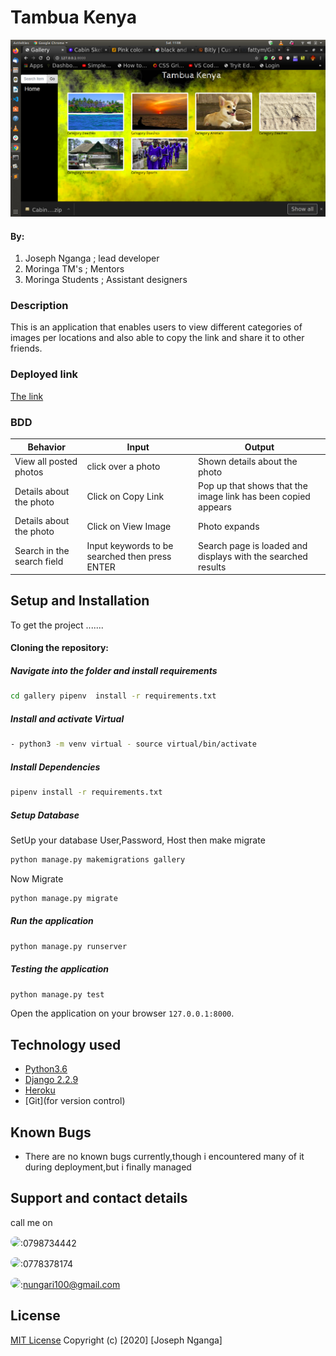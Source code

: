 # Tambua Kenya
 <img src="./p.png">


#### By:
1. Joseph Nganga ; lead developer
1. Moringa TM's ; Mentors
1. Moringa Students ; Assistant designers

### Description  
This is an application that enables users to view different categories of images per locations and also able to copy the link and share it to other friends.

### Deployed link
<a href="https://django-data.herokuapp.com/"> The link</a>


### BDD
| Behavior | Input | Output | 
| -------- | ----- | ------ |
| View all posted photos | click over a photo | Shown details about the photo 
| Details about the photo | Click on Copy Link | Pop up that shows that the image link has been copied appears | 
| Details about the photo | Click on View Image | Photo expands | 
| Search in the search field | Input keywords to be searched then press ENTER | Search page is loaded and displays with the searched results | 

## Setup and Installation  
To get the project .......  
#### Cloning the repository:  

##### Navigate into the folder and install requirements  
 ```bash 
cd gallery pipenv  install -r requirements.txt 
```
##### Install and activate Virtual  
 ```bash 
- python3 -m venv virtual - source virtual/bin/activate  
```  
##### Install Dependencies  
 ```bash 
 pipenv install -r requirements.txt 
```  
 ##### Setup Database  
  SetUp your database User,Password, Host then make migrate  
 ```bash 
python manage.py makemigrations gallery
 ``` 
 Now Migrate  
 ```bash 
 python manage.py migrate 
```
##### Run the application  
 ```bash 
 python manage.py runserver 
```  

##### Testing the application  
 ```bash 
 python manage.py test 
```
Open the application on your browser `127.0.0.1:8000`.  
  
  
## Technology used  
  
* [Python3.6](https://www.python.org/)  
* [Django 2.2.9](https://docs.djangoproject.com/en/2.2/)  
* [Heroku](https://heroku.com)  
* [Git](for version control)
  
  
## Known Bugs  
* There are no known bugs currently,though i encountered many of it during deployment,but i finally managed 
## Support and contact details
call me on

<img src="https://bit.ly/2H4L6UZ" width="109" style="border-radius:50%;">:0798734442

<img src="https://bit.ly/383xk0Z" width="109" style="border-radius:50%;">:0778378174
 
 <img src="https://bit.ly/2Smueyp" width="109" style="border-radius:50%;">:nungari100@gmail.com

## License

[MIT License](LICENSE.md)
Copyright (c) [2020] [Joseph Nganga]
</a>